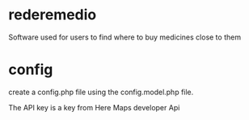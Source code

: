 # rederemedio

Software used for users to find where to buy medicines close to them

# config

create a config.php file using the config.model.php file.

The API key is a key from Here Maps developer Api
